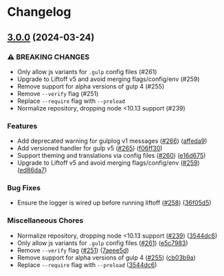 # Changelog

## [3.0.0](https://www.github.com/gulpjs/gulp-cli/compare/v2.3.0...v3.0.0) (2024-03-24)


### ⚠ BREAKING CHANGES

* Only allow js variants for `.gulp` config files (#261)
* Upgrade to Liftoff v5 and avoid merging flags/config/env (#259)
* Remove support for alpha versions of gulp 4 (#255)
* Remove `--verify` flag (#251)
* Replace `--require` flag with `--preload`
* Normalize repository, dropping node <10.13 support (#239)

### Features

* Add deprecated warning for gulplog v1 messages ([#266](https://www.github.com/gulpjs/gulp-cli/issues/266)) ([affeda9](https://www.github.com/gulpjs/gulp-cli/commit/affeda9e01569511cd34f1fe7f66d5ad75339624))
* Add versioned handler for gulp v5 ([#265](https://www.github.com/gulpjs/gulp-cli/issues/265)) ([f06ff30](https://www.github.com/gulpjs/gulp-cli/commit/f06ff30eb6dfa7db0a3b2935a76d79609a54016e))
* Support theming and translations via config files ([#260](https://www.github.com/gulpjs/gulp-cli/issues/260)) ([e16d675](https://www.github.com/gulpjs/gulp-cli/commit/e16d675606867a5a3a64c24e7fa48bb0a664723d))
* Upgrade to Liftoff v5 and avoid merging flags/config/env ([#259](https://www.github.com/gulpjs/gulp-cli/issues/259)) ([ed86da7](https://www.github.com/gulpjs/gulp-cli/commit/ed86da75fddfe0965d9bcc0a299e74f961f50957))


### Bug Fixes

* Ensure the logger is wired up before running liftoff ([#258](https://www.github.com/gulpjs/gulp-cli/issues/258)) ([36f05d5](https://www.github.com/gulpjs/gulp-cli/commit/36f05d5a8bb5c56437204a37f12fc4b2e31c5430))


### Miscellaneous Chores

* Normalize repository, dropping node <10.13 support ([#239](https://www.github.com/gulpjs/gulp-cli/issues/239)) ([3544dc6](https://www.github.com/gulpjs/gulp-cli/commit/3544dc65138c6409758c28e083ea1d93640246d8))
* Only allow js variants for `.gulp` config files ([#261](https://www.github.com/gulpjs/gulp-cli/issues/261)) ([e5c7983](https://www.github.com/gulpjs/gulp-cli/commit/e5c79839e87154aa5bc5d8888eeba29314b17fc6))
* Remove `--verify` flag ([#251](https://www.github.com/gulpjs/gulp-cli/issues/251)) ([7aeee5d](https://www.github.com/gulpjs/gulp-cli/commit/7aeee5d82e09099696f44fae25d315ef31c14030))
* Remove support for alpha versions of gulp 4 ([#255](https://www.github.com/gulpjs/gulp-cli/issues/255)) ([cb03b9a](https://www.github.com/gulpjs/gulp-cli/commit/cb03b9a6698ead4537d77bd0478947366b7d29a6))
* Replace `--require` flag with `--preload` ([3544dc6](https://www.github.com/gulpjs/gulp-cli/commit/3544dc65138c6409758c28e083ea1d93640246d8))
